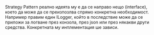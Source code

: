 Strategy Pattern реално идеята му е да се направо нещо (interface), което да може да се преизпозлва
спрямо конкретна необходимост. Например правим един ILogger, 
който в последствие може да се приложи за логване през конзола, 
през json или през някакви други средства. Конкретната му инплементация ше зависи.